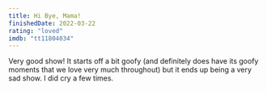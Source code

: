 ```yaml
---
title: Hi Bye, Mama!
finishedDate: 2022-03-22
rating: "loved"
imdb: "tt11804034"
---
```


Very good show! It starts off a bit goofy (and definitely does have its goofy moments that we love very much throughout) but it ends up being a very sad show. I did cry a few times.
